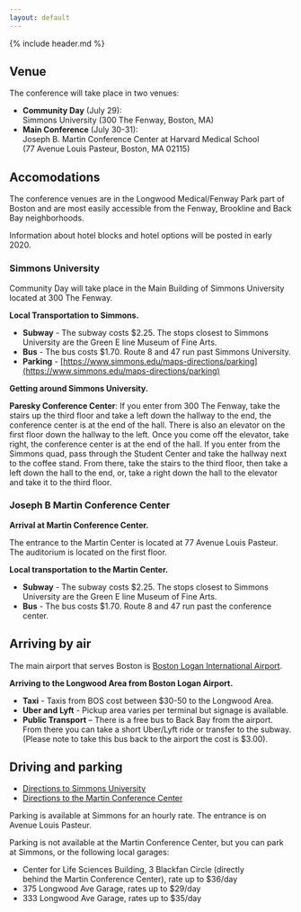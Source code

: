 ```yaml
---
layout: default
---
```


{% include header.md %}

## Venue

The conference will take place in two venues:

- **Community Day** (July 29):  
Simmons University (300 The Fenway, Boston, MA)
- **Main Conference** (July 30-31):  
Joseph B. Martin Conference Center at Harvard Medical School  
(77 Avenue Louis Pasteur, Boston, MA 02115)

## Accomodations

The conference venues are in the Longwood Medical/Fenway Park part of Boston and are most easily accessible from the Fenway, Brookline and Back Bay neighborhoods.

Information about hotel blocks and hotel options will be posted in early 2020. 

<!--
### Most affordable options

TBA.

### Most convenient options

TBA.
-->

### Simmons University

Community Day will take place in the Main Building of Simmons University located at 300 The Fenway. 

**Local Transportation to Simmons.**

- **Subway** - The subway costs $2.25. The stops closest to Simmons University are the Green E line Museum of Fine Arts. 
- **Bus** - The bus costs $1.70. Route 8 and 47 run past Simmons University.
- **Parking** - [https://www.simmons.edu/maps-directions/parking](https://www.simmons.edu/maps-directions/parking)

**Getting around Simmons University.**

**Paresky Conference Center**: If you enter from 300 The Fenway, take the stairs up the third floor and take a left down the hallway to the end, the conference center is at the end of the hall. There is also an elevator on the first floor down the hallway to the left. Once you come off the elevator, take right, the conference center is at the end of the hall. If you enter from the Simmons quad, pass through the Student Center and take the hallway next to the coffee stand. From there, take the stairs to the third floor, then take a left down the hall to the end, or, take a right down the hall to the elevator and take it to the third floor. 

### Joseph B Martin Conference Center

**Arrival at Martin Conference Center.**

The entrance to the Martin Center is located at 77 Avenue Louis Pasteur. The auditorium is located on the first floor. 

**Local transportation to the Martin Center.**

- **Subway** - The subway costs $2.25. The stops closest to Simmons University are the Green E line Museum of Fine Arts.
- **Bus** - The bus costs $1.70. Route 8 and 47 run past the conference center. 

## Arriving by air

The main airport that serves Boston is [Boston Logan International Airport](http://www.massport.com/logan-airport).

**Arriving to the Longwood Area from Boston Logan Airport.**

- **Taxi** - Taxis from BOS cost between $30-50 to the Longwood Area.  
- **Uber and Lyft** - Pickup area varies per terminal but signage is available.  
- **Public Transport** – There is a free bus to Back Bay from the airport. From there you can take a short Uber/Lyft ride or transfer to the subway. (Please note to take this bus back to the airport the cost is $3.00).

## Driving and parking

- [Directions to Simmons University](https://www.simmons.edu/maps-directions)
- [Directions to the Martin Conference Center](https://theconfcenter.hms.harvard.edu/pdf/hmscc-directions.pdf)

Parking is available at Simmons for an hourly rate. The entrance is on Avenue Louis Pasteur.

Parking is not available at the Martin Conference Center, but you can park at Simmons, or the following local garages:

- Center for Life Sciences Building, 3 Blackfan Circle (directly  
behind the Martin Conference Center), rate up to $36/day
- 375 Longwood Ave Garage, rates up to $29/day
- 333 Longwood Ave Garage, rates up to $35/day